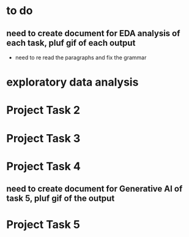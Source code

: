 # to do

## need to create document for EDA analysis of each task, pluf gif of each output

- need to re read the paragraphs and fix the grammar
# exploratory data analysis
# Project Task 2
# Project Task 3
# Project Task 4


## need to create document for Generative AI of task 5, pluf gif of the output

# Project Task 5
